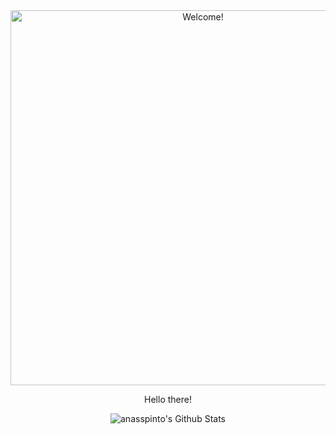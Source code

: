 <div align="center" width="50">

<img src="https://i.imgur.com/Pg7x6F2.gif" alt="Welcome!" width="600"/>

</div>

<div align="center">

Hello there! <br>

</div>

<div align="center">

<img align="center" src="https://github-readme-stats.vercel.app/api?username=anasspinto&include_all_commits=true&count_private=true&show_icons=true&line_height=20&title_color=7A7ADB&icon_color=2234AE&text_color=D3D3D3&bg_color=0,000000,130F40" alt="anasspinto's Github Stats">
</br>
